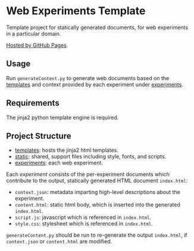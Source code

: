 # Web Experiments Template

Template project for statically generated documents, for web experiments in a particular domain.

[Hosted by GitHub Pages](https://moddyz.github.io/WebExperimentsTemplate/).

## Usage

Run `generateContent.py` to generate web documents based on the [templates](./templates) and 
context provided by each experiment under [experiments](./experiments).

## Requirements

The jinja2 python template engine is required.

## Project Structure

- [templates](./templates): hosts the jinja2 html templates.
- [static](./static): shared, support files including style, fonts, and scripts.
- [experiments](./experiments): each web experiment.  

Each _experiment_ consists of the per-experiment documents which contribute to the output, statically generated HTML document `index.html`:
- `context.json`: metadata imparting high-level descriptions about the experiment.
- `content.html`: static html body, which is inserted into the generated `index.html`.
- `script.js`: javascript which is referenced in `index.html`. 
- `style.css`: stylesheet which is referenced in `index.html`.

`generateContent.py` should be run to re-generate the output `index.html`, if `context.json` or `content.html` are modified.
